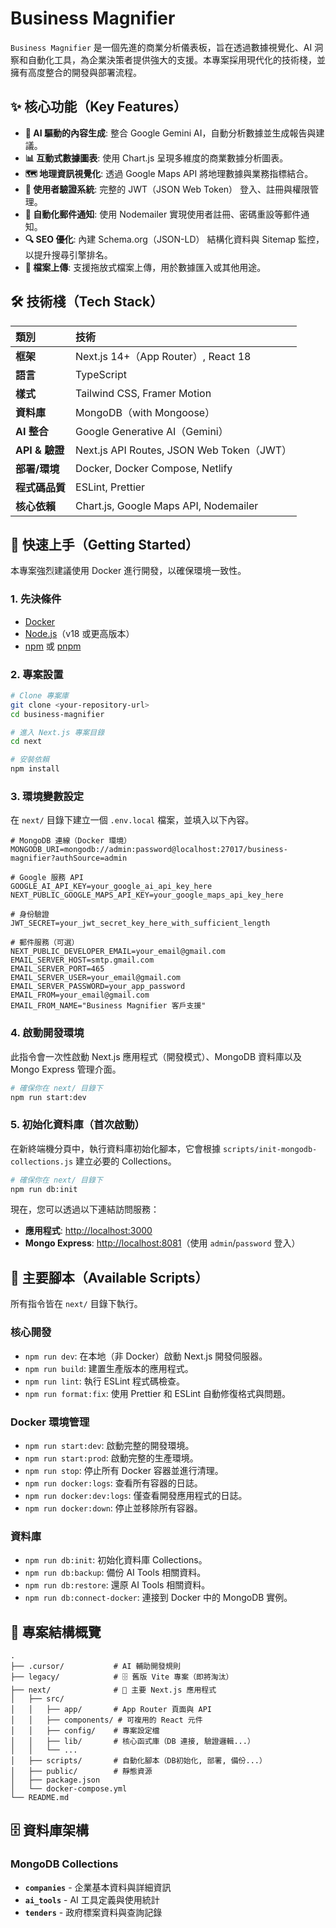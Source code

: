 # Business Magnifier

`Business Magnifier` 是一個先進的商業分析儀表板，旨在透過數據視覺化、AI 洞察和自動化工具，為企業決策者提供強大的支援。本專案採用現代化的技術棧，並擁有高度整合的開發與部署流程。

## ✨ 核心功能（Key Features）

- **📄 AI 驅動的內容生成**: 整合 Google Gemini AI，自動分析數據並生成報告與建議。
- **📊 互動式數據圖表**: 使用 Chart.js 呈現多維度的商業數據分析圖表。
- **🗺️ 地理資訊視覺化**: 透過 Google Maps API 將地理數據與業務指標結合。
- **🔐 使用者驗證系統**: 完整的 JWT（JSON Web Token） 登入、註冊與權限管理。
- **📧 自動化郵件通知**: 使用 Nodemailer 實現使用者註冊、密碼重設等郵件通知。
- **🔍 SEO 優化**: 內建 Schema.org（JSON-LD） 結構化資料與 Sitemap 監控，以提升搜尋引擎排名。
- **📁 檔案上傳**: 支援拖放式檔案上傳，用於數據匯入或其他用途。

## 🛠️ 技術棧（Tech Stack）

| 類別 | 技術 |
| :--- | :--- |
| **框架** | Next.js 14+（App Router）, React 18 |
| **語言** | TypeScript |
| **樣式** | Tailwind CSS, Framer Motion |
| **資料庫** | MongoDB（with Mongoose） |
| **AI 整合** | Google Generative AI（Gemini） |
| **API & 驗證** | Next.js API Routes, JSON Web Token（JWT） |
| **部署/環境** | Docker, Docker Compose, Netlify |
| **程式碼品質** | ESLint, Prettier |
| **核心依賴**| Chart.js, Google Maps API, Nodemailer |

## 🚀 快速上手（Getting Started）

本專案強烈建議使用 Docker 進行開發，以確保環境一致性。

### 1. 先決條件

- [Docker](https://www.docker.com/get-started)
- [Node.js](https://nodejs.org/)（v18 或更高版本）
- [npm](https://www.npmjs.com/get-npm) 或 [pnpm](https://pnpm.io/installation)

### 2. 專案設置

```bash
# Clone 專案庫
git clone <your-repository-url>
cd business-magnifier

# 進入 Next.js 專案目錄
cd next

# 安裝依賴
npm install
```

### 3. 環境變數設定

在 `next/` 目錄下建立一個 `.env.local` 檔案，並填入以下內容。

```env
# MongoDB 連線（Docker 環境）
MONGODB_URI=mongodb://admin:password@localhost:27017/business-magnifier?authSource=admin

# Google 服務 API
GOOGLE_AI_API_KEY=your_google_ai_api_key_here
NEXT_PUBLIC_GOOGLE_MAPS_API_KEY=your_google_maps_api_key_here

# 身份驗證
JWT_SECRET=your_jwt_secret_key_here_with_sufficient_length

# 郵件服務（可選）
NEXT_PUBLIC_DEVELOPER_EMAIL=your_email@gmail.com
EMAIL_SERVER_HOST=smtp.gmail.com
EMAIL_SERVER_PORT=465
EMAIL_SERVER_USER=your_email@gmail.com
EMAIL_SERVER_PASSWORD=your_app_password
EMAIL_FROM=your_email@gmail.com
EMAIL_FROM_NAME="Business Magnifier 客戶支援"
```

### 4. 啟動開發環境

此指令會一次性啟動 Next.js 應用程式（開發模式）、MongoDB 資料庫以及 Mongo Express 管理介面。

```bash
# 確保你在 next/ 目錄下
npm run start:dev
```

### 5. 初始化資料庫（首次啟動）

在新終端機分頁中，執行資料庫初始化腳本，它會根據 `scripts/init-mongodb-collections.js` 建立必要的 Collections。

```bash
# 確保你在 next/ 目錄下
npm run db:init
```

現在，您可以透過以下連結訪問服務：
- **應用程式**: [http://localhost:3000](http://localhost:3000)
- **Mongo Express**: [http://localhost:8081](http://localhost:8081)（使用 `admin`/`password` 登入）

## 📜 主要腳本（Available Scripts）

所有指令皆在 `next/` 目錄下執行。

### 核心開發
- `npm run dev`: 在本地（非 Docker）啟動 Next.js 開發伺服器。
- `npm run build`: 建置生產版本的應用程式。
- `npm run lint`: 執行 ESLint 程式碼檢查。
- `npm run format:fix`: 使用 Prettier 和 ESLint 自動修復格式與問題。

### Docker 環境管理
- `npm run start:dev`: 啟動完整的開發環境。
- `npm run start:prod`: 啟動完整的生產環境。
- `npm run stop`: 停止所有 Docker 容器並進行清理。
- `npm run docker:logs`: 查看所有容器的日誌。
- `npm run docker:dev:logs`: 僅查看開發應用程式的日誌。
- `npm run docker:down`: 停止並移除所有容器。

### 資料庫
- `npm run db:init`: 初始化資料庫 Collections。
- `npm run db:backup`: 備份 AI Tools 相關資料。
- `npm run db:restore`: 還原 AI Tools 相關資料。
- `npm run db:connect-docker`: 連接到 Docker 中的 MongoDB 實例。

## 📁 專案結構概覽

```
.
├── .cursor/           # AI 輔助開發規則
├── legacy/            # 🗄️ 舊版 Vite 專案（即將淘汰）
├── next/              # 🎯 主要 Next.js 應用程式
│   ├── src/
│   │   ├── app/       # App Router 頁面與 API
│   │   ├── components/ # 可複用的 React 元件
│   │   ├── config/    # 專案設定檔
│   │   ├── lib/       # 核心函式庫（DB 連接, 驗證邏輯...）
│   │   └── ...
│   ├── scripts/       # 自動化腳本（DB初始化, 部署, 備份...）
│   ├── public/        # 靜態資源
│   ├── package.json
│   └── docker-compose.yml
└── README.md
```

## 🗄️ 資料庫架構

### MongoDB Collections
- **`companies`** - 企業基本資料與詳細資訊
- **`ai_tools`** - AI 工具定義與使用統計
- **`tenders`** - 政府標案資料與查詢記錄